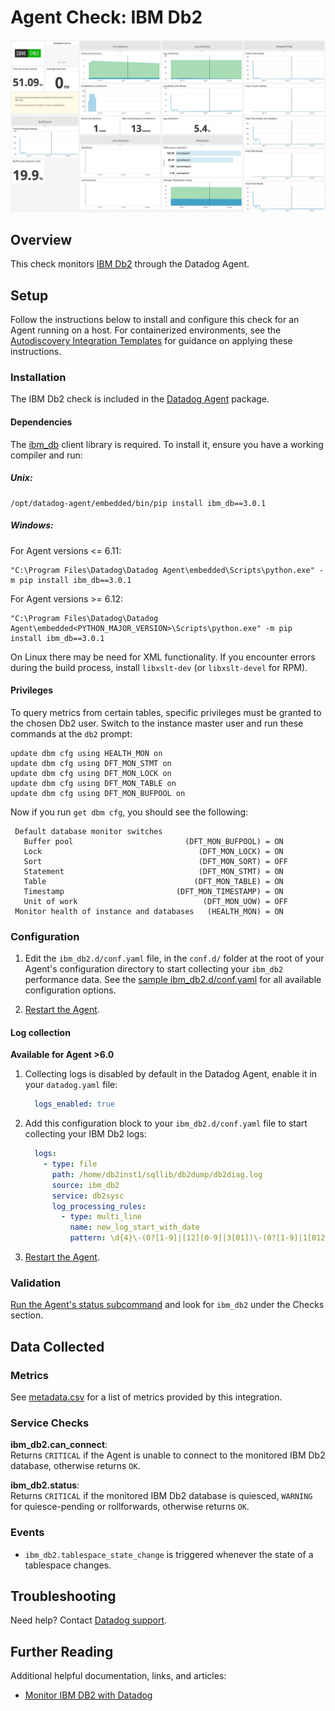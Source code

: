 # Agent Check: IBM Db2

![default dashboard][1]

## Overview

This check monitors [IBM Db2][2] through the Datadog Agent.

## Setup

Follow the instructions below to install and configure this check for an Agent running on a host. For containerized environments, see the [Autodiscovery Integration Templates][11] for guidance on applying these instructions.

### Installation

The IBM Db2 check is included in the [Datadog Agent][3] package.

#### Dependencies

The [ibm_db][4] client library is required. To install it, ensure you have a working compiler and run:

##### Unix:

```
/opt/datadog-agent/embedded/bin/pip install ibm_db==3.0.1
```

##### Windows:

For Agent versions <= 6.11:
```
"C:\Program Files\Datadog\Datadog Agent\embedded\Scripts\python.exe" -m pip install ibm_db==3.0.1
```

For Agent versions >= 6.12:
```
"C:\Program Files\Datadog\Datadog Agent\embedded<PYTHON_MAJOR_VERSION>\Scripts\python.exe" -m pip install ibm_db==3.0.1
```

On Linux there may be need for XML functionality. If you encounter errors during
the build process, install `libxslt-dev` (or `libxslt-devel` for RPM).

#### Privileges

To query metrics from certain tables, specific privileges must be granted to the chosen Db2 user.
Switch to the instance master user and run these commands at the `db2` prompt:

```
update dbm cfg using HEALTH_MON on
update dbm cfg using DFT_MON_STMT on
update dbm cfg using DFT_MON_LOCK on
update dbm cfg using DFT_MON_TABLE on
update dbm cfg using DFT_MON_BUFPOOL on
```

Now if you run `get dbm cfg`, you should see the following:

```
 Default database monitor switches
   Buffer pool                         (DFT_MON_BUFPOOL) = ON
   Lock                                   (DFT_MON_LOCK) = ON
   Sort                                   (DFT_MON_SORT) = OFF
   Statement                              (DFT_MON_STMT) = ON
   Table                                 (DFT_MON_TABLE) = ON
   Timestamp                         (DFT_MON_TIMESTAMP) = ON
   Unit of work                            (DFT_MON_UOW) = OFF
 Monitor health of instance and databases   (HEALTH_MON) = ON
```

### Configuration

1. Edit the `ibm_db2.d/conf.yaml` file, in the `conf.d/` folder at the root of your Agent's configuration directory to start collecting your `ibm_db2` performance data. See the [sample ibm_db2.d/conf.yaml][5] for all available configuration options.

2. [Restart the Agent][6].

#### Log collection

**Available for Agent >6.0**

1. Collecting logs is disabled by default in the Datadog Agent, enable it in your `datadog.yaml` file:

    ```yaml
      logs_enabled: true
    ```

2. Add this configuration block to your `ibm_db2.d/conf.yaml` file to start collecting your IBM Db2 logs:

    ```yaml
      logs:
        - type: file
          path: /home/db2inst1/sqllib/db2dump/db2diag.log
          source: ibm_db2
          service: db2sysc
          log_processing_rules:
            - type: multi_line
              name: new_log_start_with_date
              pattern: \d{4}\-(0?[1-9]|[12][0-9]|3[01])\-(0?[1-9]|1[012])
    ```

3. [Restart the Agent][6].

### Validation

[Run the Agent's status subcommand][7] and look for `ibm_db2` under the Checks section.

## Data Collected

### Metrics

See [metadata.csv][8] for a list of metrics provided by this integration.

### Service Checks

**ibm_db2.can_connect**:<br>
Returns `CRITICAL` if the Agent is unable to connect to the monitored IBM Db2 database, otherwise returns `OK`.

**ibm_db2.status**:<br>
Returns `CRITICAL` if the monitored IBM Db2 database is quiesced, `WARNING` for quiesce-pending or rollforwards, otherwise returns `OK`.

### Events

- `ibm_db2.tablespace_state_change` is triggered whenever the state of a tablespace changes.

## Troubleshooting

Need help? Contact [Datadog support][9].

## Further Reading

Additional helpful documentation, links, and articles:

- [Monitor IBM DB2 with Datadog][10]


[1]: https://raw.githubusercontent.com/DataDog/integrations-core/master/ibm_db2/assets/images/dashboard_overview.png
[2]: https://www.ibm.com/analytics/us/en/db2
[3]: https://docs.datadoghq.com/agent
[4]: https://github.com/ibmdb/python-ibmdb/tree/master/IBM_DB/ibm_db
[5]: https://github.com/DataDog/integrations-core/blob/master/ibm_db2/datadog_checks/ibm_db2/data/conf.yaml.example
[6]: https://docs.datadoghq.com/agent/guide/agent-commands/#start-stop-restart-the-agent
[7]: https://docs.datadoghq.com/agent/guide/agent-commands/#agent-status-and-information
[8]: https://github.com/DataDog/integrations-core/blob/master/ibm_db2/metadata.csv
[9]: https://docs.datadoghq.com/help
[10]: https://www.datadoghq.com/blog/monitor-db2-with-datadog
[11]: https://docs.datadoghq.com/agent/autodiscovery/integrations
